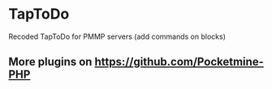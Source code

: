  # TapToDo
Recoded TapToDo for PMMP servers (add commands on blocks)
## More plugins on https://github.com/Pocketmine-PHP
